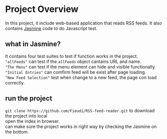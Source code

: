 # Project Overview
In this project, it include web-based application that reads RSS feeds. It also contains [Jasmine](https://jasmine.github.io/) code to do Javascript test.

## what in Jasmine?
It contains four test suites to test if function works in the project.<br />
`"allFeeds"` can test if the `allFeeds` object cantains URL and name.<br />
`"The Menu"` can test if the menu element can hide and visible functionally.<br />
`"Initial Entries"` can comfirm feed will be exist after page loading.<br />
`"New Feed Selection"` test when change to a new feed, the page con load correctly.<br />

## run the project
`git clone https://github.com/Fieudi/RSS-feed-reader.git` to download the project into local<br />
open the index in browser.<br />
can make sure the project works in right way by checking the Jasmine on the bottom.<br />




